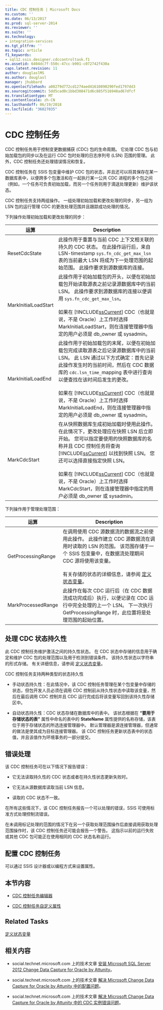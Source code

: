 ```yaml
---
title: CDC 控制任务 | Microsoft Docs
ms.custom: ''
ms.date: 06/13/2017
ms.prod: sql-server-2014
ms.reviewer: ''
ms.suite: ''
ms.technology:
- integration-services
ms.tgt_pltfrm: ''
ms.topic: article
f1_keywords:
- sql12.ssis.designer.cdccontroltask.f1
ms.assetid: 6404dc7f-550c-47cc-b901-c072742f430a
caps.latest.revision: 11
author: douglaslMS
ms.author: douglasl
manager: jhubbard
ms.openlocfilehash: a08279d772cd1274aed41610890290fed1797dd3
ms.sourcegitcommit: 5dd5cad0c1bbd308471d6c885f516948ad67dfcf
ms.translationtype: MT
ms.contentlocale: zh-CN
ms.lasthandoff: 06/19/2018
ms.locfileid: "36027035"
---
```

# <a name="cdc-control-task"></a>CDC 控制任务
  CDC 控制任务用于控制变更数据捕获 (CDC) 包的生命周期。 它处理 CDC 包与初始加载包的同步以及在运行 CDC 包时处理的日志序列号 (LSN) 范围的管理。 此外，CDC 控制任务还处理错误情况和恢复。  
  
 CDC 控制任务在 SSIS 包变量中维护 CDC 包的状态，并且还可以将其保存在某一数据库表中，以便跨多个包激活和在一起执行某一公共 CDC 进程的多个包之间（例如，一个任务可负责初始加载，而另一个任务则用于滴送处理更新）维护该状态。  
  
 CDC 控制任务支持两组操作。 一组处理初始加载和更改处理的同步，另一组为 LSN 包的运行管理 CDC 的更改处理范围并且跟踪成功处理的情况。  
  
 下列操作处理初始加载和更改处理的同步：  
  
|运算|Description|  
|---------------|-----------------|  
|ResetCdcState|此操作用于重置与当前 CDC 上下文相关联的持久的 CDC 状态。 在此操作运行后，来自 LSN-timestamp `sys.fn_cdc_get_max_lsn` 表的当前最大 LSN 将成为下一处理范围的起始范围。 此操作要求到源数据库的连接。|  
|MarkInitialLoadStart|此操作用于初始加载包的开头，以便在初始加载包开始读取源表之前记录源数据库中的当前 LSN。 此操作要求到源数据库的连接以便调用 `sys.fn_cdc_get_max_lsn`。<br /><br /> 如果在 [!INCLUDE[ssCurrent](../../includes/sscurrent-md.md)] CDC（也就是说，不是 Oracle）上工作时选择 MarkInitialLoadStart，则在连接管理器中指定的用户必须是 db_owner 或 sysadmin。|  
|MarkInitialLoadEnd|此操作用于初始加载包的末尾，以便在初始加载包完成读取源表之后记录源数据库中的当前 LSN。 此 LSN 通过以下方式确定：首先记录此操作发生时的当前时间，然后在 CDC 数据库的 `cdc.lsn_time_`mapping 表中进行查询以便查找在该时间后发生的更改。<br /><br /> 如果在 [!INCLUDE[ssCurrent](../../includes/sscurrent-md.md)] CDC（也就是说，不是 Oracle）上工作时选择 MarkInitialLoadEnd，则在连接管理器中指定的用户必须是 db_owner 或 sysadmin。|  
|MarkCdcStart|在从快照数据库生成初始加载时使用此操作。 在此情况下，更改处理应在快照 LSN 后立即开始。 您可以指定要使用的快照数据库的名称并且 CDC 控制任务将查询 [!INCLUDE[ssCurrent](../../includes/sscurrent-md.md)] 以找到快照 LSN。 您还可以选择直接指定快照 LSN。<br /><br /> 如果在 [!INCLUDE[ssCurrent](../../includes/sscurrent-md.md)] CDC（也就是说，不是 Oracle）上工作时选择 MarkCdcStart，则在连接管理器中指定的用户必须是 db_owner 或 sysadmin。|  
  
 下列操作用于管理处理范围：  
  
|运算|Description|  
|---------------|-----------------|  
|GetProcessingRange|在调用使用 CDC 源数据流的数据流之前使用此操作。 此操作建立 CDC 源数据流在调用时读取的 LSN 的范围。 该范围存储于一个 SSIS 包变量中，在数据流处理期间 CDC 源将使用该变量。<br /><br /> 有关存储的状态的详细信息，请参阅 [定义状态变量](../data-flow/define-a-state-variable.md)。|  
|MarkProcessedRange|此操作在每次 CDC 运行后（在 CDC 数据流成功完成后）执行，以便记录在 CDC 运行中完全处理的上一个 LSN。 下一次执行 GetProcessingRange 时，此位置将是处理范围的起始位置。|  
  
## <a name="handling-cdc-state-persistency"></a>处理 CDC 状态持久性  
 此 CDC 控制任务维护激活之间的持久性状态。 在 CDC 状态中存储的信息用于确定和维护 CDC 包的处理范围以及用于检测到错误条件。 该持久性状态以字符串的形式存储。 有关详细信息，请参阅 [定义状态变量](../data-flow/define-a-state-variable.md)。  
  
 CDC 控制任务支持两种类型的状态持久性  
  
-   手动状态持久性：在此情况中，该 CDC 控制任务管理在某个包变量中存储的状态，但包开发人员必须在调用 CDC 控制前从持久性状态中读取该变量，然后在最后调用 CDC 控制并且 CDC 运行完成后将该变量写回到该持久性存储区中。  
  
-   自动状态持久性：CDC 状态存储在数据库中的表中。 该状态根据在 **“要用于存储状态的表”** 属性中命名的表中的 **StateName** 属性提供的名称存储，该表位于用于存储状态的所选连接管理器中。 默认管理器是源连接管理器，但通常的做法是使其成为目标连接管理器。 该 CDC 控制任务更新状态表中的状态值，并且该值作为环境事务的一部分提交。  
  
## <a name="error-handling"></a>错误处理  
 该 CDC 控制任务可在以下情况下报告错误：  
  
-   它无法读取持久性的 CDC 状态或者在持久性状态更新失败时。  
  
-   它无法从源数据库读取当前 LSN 信息。  
  
-   读取的 CDC 状态不一致。  
  
 在所有这些情况下，该 CDC 控制任务报告一个可以处理的错误，SSIS 可使用标准方式处理控制流错误。  
  
 在未调用标记处理的范围的情况下在另一个获取处理范围操作后直接调用获取处理范围操作时，该 CDC 控制任务还可能会报告一个警告。 这指示以前的运行失败或其他 CDC 包可能正在使用相同的 CDC 状态名称运行。  
  
## <a name="configuring-the-cdc-control-task"></a>配置 CDC 控制任务  
 可以通过 SSIS 设计器或以编程方式来设置属性。  
  
## <a name="in-this-section"></a>本节内容  
  
-   [CDC 控制任务编辑器](../cdc-control-task-editor.md)  
  
-   [CDC 控制任务自定义属性](cdc-control-task-custom-properties.md)  
  
## <a name="related-tasks"></a>Related Tasks  
 [定义状态变量](../data-flow/define-a-state-variable.md)  
  
## <a name="related-content"></a>相关内容  
  
-   social.technet.microsoft.com 上的技术文章 [安装 Microsoft SQL Server 2012 Change Data Capture for Oracle by Attunity](http://go.microsoft.com/fwlink/?LinkId=252958)。  
  
-   social.technet.microsoft.com 上的技术文章 [解决 Microsoft Change Data Capture for Oracle by Attunity 中的配置问题](http://go.microsoft.com/fwlink/?LinkId=252960)。  
  
-   social.technet.microsoft.com 上的技术文章 [解决 Microsoft Change Data Capture for Oracle by Attunity 中的 CDC 实例错误问题](http://go.microsoft.com/fwlink/?LinkId=252961)。  
  
  